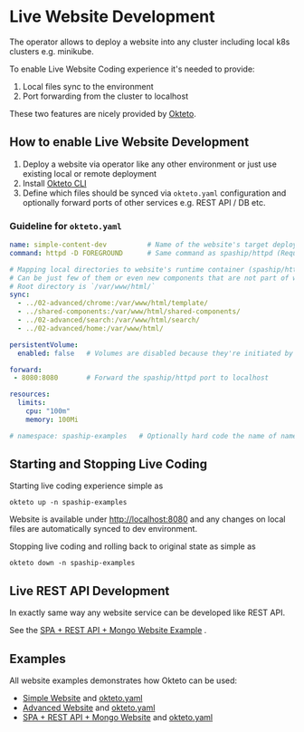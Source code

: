 # Live Website Development

The operator allows to deploy a website into any cluster including local k8s clusters e.g. minikube.

To enable Live Website Coding experience it's needed to provide:

1. Local files sync to the environment
2. Port forwarding from the cluster to localhost

These two features are nicely provided by [Okteto](https://okteto.com/).

## How to enable Live Website Development

1. Deploy a website via operator like any other environment or just use existing local or remote deployment
2. Install [Okteto CLI](https://okteto.com/docs/getting-started/installation/index.html)
3. Define which files should be synced via `okteto.yaml` configuration and optionally forward ports of other services
   e.g. REST API / DB etc.

### Guideline for `okteto.yaml`

```yaml
name: simple-content-dev          # Name of the website's target deployment managed by operator (Required)
command: httpd -D FOREGROUND      # Same command as spaship/httpd (Required)

# Mapping local directories to website's runtime container (spaship/httpd).
# Can be just few of them or even new components that are not part of website.yaml
# Root directory is `/var/www/html/`
sync:
  - ../02-advanced/chrome:/var/www/html/template/
  - ../shared-components:/var/www/html/shared-components/
  - ../02-advanced/search:/var/www/html/search/
  - ../02-advanced/home:/var/www/html/

persistentVolume:
  enabled: false   # Volumes are disabled because they're initiated by init container

forward:
 - 8080:8080       # Forward the spaship/httpd port to localhost

resources:
  limits:
    cpu: "100m"
    memory: 100Mi

# namespace: spaship-examples   # Optionally hard code the name of namespace
```

## Starting and Stopping Live Coding

Starting live coding experience simple as

```shell
okteto up -n spaship-examples
```

Website is available under [http://localhost:8080](http://localhost:8080) and any changes on local files are
automatically synced to dev environment.

Stopping live coding and rolling back to original state as simple as

```shell
okteto down -n spaship-examples
```

## Live REST API Development

In exactly same way any website service can be developed like REST API.

See
the [SPA + REST API + Mongo Website Example](https://github.com/spaship/spaship-examples/tree/main/websites/03-spa-restapi-mongo)
.

## Examples

All website examples demonstrates how Okteto can be used:

* [Simple Website](https://github.com/spaship/spaship-examples/tree/main/websites/01-simple#local-live-development-by-okteto)
  and [okteto.yaml](https://github.com/spaship/spaship-examples/blob/main/websites/01-simple/okteto.yaml)
* [Advanced Website](https://github.com/spaship/spaship-examples/tree/main/websites/02-advanced#local-live-development-by-okteto)
  and [okteto.yaml](https://github.com/spaship/spaship-examples/blob/main/websites/02-advanced/okteto.yaml)
* [SPA + REST API + Mongo Website](https://github.com/spaship/spaship-examples/tree/main/websites/03-spa-restapi-mongo#local-live-development-by-okteto)
  and [okteto.yaml](https://github.com/spaship/spaship-examples/blob/main/websites/03-spa-restapi-mongo/okteto.yaml)
